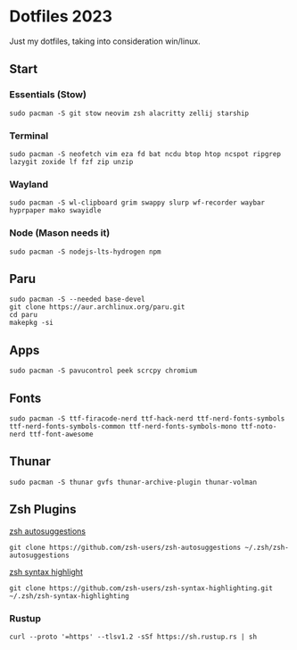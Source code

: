 # Dotfiles 2023

Just my dotfiles, taking into consideration win/linux.

## Start

### Essentials (Stow)

```shell
sudo pacman -S git stow neovim zsh alacritty zellij starship
```

### Terminal

```shell
sudo pacman -S neofetch vim eza fd bat ncdu btop htop ncspot ripgrep lazygit zoxide lf fzf zip unzip
```

### Wayland

```shell
sudo pacman -S wl-clipboard grim swappy slurp wf-recorder waybar hyprpaper mako swayidle
```

### Node (Mason needs it)

```shell
sudo pacman -S nodejs-lts-hydrogen npm
```

## Paru

```shell
sudo pacman -S --needed base-devel
git clone https://aur.archlinux.org/paru.git
cd paru
makepkg -si
```

## Apps

```shell
sudo pacman -S pavucontrol peek scrcpy chromium
```

## Fonts

```shell
sudo pacman -S ttf-firacode-nerd ttf-hack-nerd ttf-nerd-fonts-symbols ttf-nerd-fonts-symbols-common ttf-nerd-fonts-symbols-mono ttf-noto-nerd ttf-font-awesome
```

## Thunar

```shell
sudo pacman -S thunar gvfs thunar-archive-plugin thunar-volman
```

## Zsh Plugins

[zsh autosuggestions](https://github.com/zsh-users/zsh-autosuggestions)

`git clone https://github.com/zsh-users/zsh-autosuggestions ~/.zsh/zsh-autosuggestions`

[zsh syntax highlight](https://github.com/zsh-users/zsh-syntax-highlighting)

`git clone https://github.com/zsh-users/zsh-syntax-highlighting.git ~/.zsh/zsh-syntax-highlighting`

### Rustup

`curl --proto '=https' --tlsv1.2 -sSf https://sh.rustup.rs | sh`
